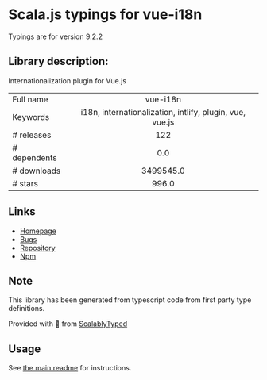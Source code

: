 
# Scala.js typings for vue-i18n

Typings are for version 9.2.2

## Library description:
Internationalization plugin for Vue.js

|                    |                 |
| ------------------ | :-------------: |
| Full name          | vue-i18n |
| Keywords           | i18n, internationalization, intlify, plugin, vue, vue.js |
| # releases         | 122 |
| # dependents       | 0.0 |
| # downloads        | 3499545.0 |
| # stars            | 996.0 |

## Links
- [Homepage](https://github.com/intlify/vue-i18n-next/tree/master/packages/vue-i18n#readme)
- [Bugs](https://github.com/intlify/vue-i18n-next/issues)
- [Repository](https://github.com/intlify/vue-i18n-next)
- [Npm](https://www.npmjs.com/package/vue-i18n)
    


## Note
This library has been generated from typescript code from first party type definitions.

Provided with :purple_heart: from [ScalablyTyped](https://github.com/oyvindberg/ScalablyTyped)

## Usage
See [the main readme](../../readme.md) for instructions.


